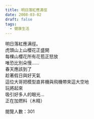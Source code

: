 ```yaml
---
title: 明日落紅應滿徑
date: 2008-03-02
draft: false
tags:
  - 健康生活
---
```

明日落紅應满徑。  
虎頭山上山櫻花正盛開  
每棵山櫻花所有花苞正怒放  
唯恐比別朵慢……  
春天應該到了  
趁著假日與好天氣  
這位大哥把模型直昇機與飛機帶來這大空地  
玩將起來  
吸引好多人的眼光…  
正在加燃料（木精）  


閱覽人數：301